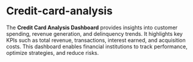 # Credit-card-analysis
The **Credit Card Analysis Dashboard** provides insights into customer spending, revenue generation, and delinquency trends. It highlights key KPIs such as total revenue, transactions, interest earned, and acquisition costs. This dashboard enables financial institutions to track performance, optimize strategies, and reduce risks.
